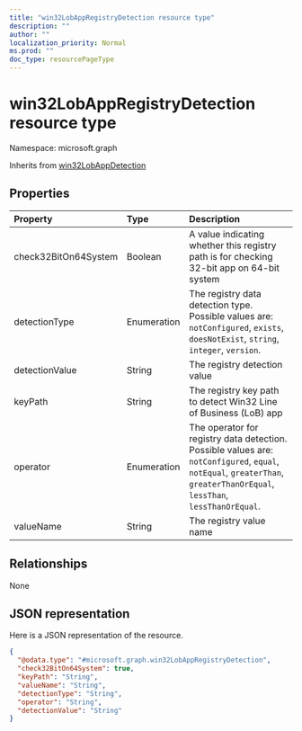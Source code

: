 ```yaml
---
title: "win32LobAppRegistryDetection resource type"
description: ""
author: ""
localization_priority: Normal
ms.prod: ""
doc_type: resourcePageType
---
```


# win32LobAppRegistryDetection resource type


Namespace: microsoft.graph




Inherits from [win32LobAppDetection](../resources/win32lobappdetection.md)

## Properties
|Property|Type|Description|
|:---|:---|:---|
|check32BitOn64System|Boolean|A value indicating whether this registry path is for checking 32-bit app on 64-bit system|
|detectionType|Enumeration|The registry data detection type. Possible values are: `notConfigured`, `exists`, `doesNotExist`, `string`, `integer`, `version`.|
|detectionValue|String|The registry detection value|
|keyPath|String|The registry key path to detect Win32 Line of Business (LoB) app|
|operator|Enumeration|The operator for registry data detection. Possible values are: `notConfigured`, `equal`, `notEqual`, `greaterThan`, `greaterThanOrEqual`, `lessThan`, `lessThanOrEqual`.|
|valueName|String|The registry value name|

## Relationships
None

## JSON representation
Here is a JSON representation of the resource.
<!-- {
  "blockType": "resource",
  "@odata.type": "microsoft.graph.win32LobAppRegistryDetection"
}
-->
``` json
{
  "@odata.type": "#microsoft.graph.win32LobAppRegistryDetection",
  "check32BitOn64System": true,
  "keyPath": "String",
  "valueName": "String",
  "detectionType": "String",
  "operator": "String",
  "detectionValue": "String"
}
```

